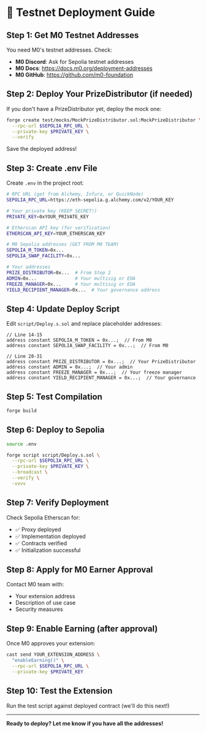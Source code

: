 # 🚀 Testnet Deployment Guide

## Step 1: Get M0 Testnet Addresses

You need M0's testnet addresses. Check:
- **M0 Discord**: Ask for Sepolia testnet addresses
- **M0 Docs**: https://docs.m0.org/deployment-addresses
- **M0 GitHub**: https://github.com/m0-foundation

## Step 2: Deploy Your PrizeDistributor (if needed)

If you don't have a PrizeDistributor yet, deploy the mock one:

```bash
forge create test/mocks/MockPrizeDistributor.sol:MockPrizeDistributor \
  --rpc-url $SEPOLIA_RPC_URL \
  --private-key $PRIVATE_KEY \
  --verify
```

Save the deployed address!

## Step 3: Create .env File

Create `.env` in the project root:

```bash
# RPC URL (get from Alchemy, Infura, or QuickNode)
SEPOLIA_RPC_URL=https://eth-sepolia.g.alchemy.com/v2/YOUR_KEY

# Your private key (KEEP SECRET!)
PRIVATE_KEY=0xYOUR_PRIVATE_KEY

# Etherscan API key (for verification)
ETHERSCAN_API_KEY=YOUR_ETHERSCAN_KEY

# M0 Sepolia addresses (GET FROM M0 TEAM)
SEPOLIA_M_TOKEN=0x...
SEPOLIA_SWAP_FACILITY=0x...

# Your addresses
PRIZE_DISTRIBUTOR=0x...  # From Step 2
ADMIN=0x...              # Your multisig or EOA
FREEZE_MANAGER=0x...     # Your multisig or EOA
YIELD_RECIPIENT_MANAGER=0x...  # Your governance address
```

## Step 4: Update Deploy Script

Edit `script/Deploy.s.sol` and replace placeholder addresses:

```solidity
// Line 14-15
address constant SEPOLIA_M_TOKEN = 0x...;  // From M0
address constant SEPOLIA_SWAP_FACILITY = 0x...;  // From M0

// Line 28-31
address constant PRIZE_DISTRIBUTOR = 0x...;  // Your PrizeDistributor
address constant ADMIN = 0x...;  // Your admin
address constant FREEZE_MANAGER = 0x...;  // Your freeze manager
address constant YIELD_RECIPIENT_MANAGER = 0x...;  // Your governance
```

## Step 5: Test Compilation

```bash
forge build
```

## Step 6: Deploy to Sepolia

```bash
source .env

forge script script/Deploy.s.sol \
  --rpc-url $SEPOLIA_RPC_URL \
  --private-key $PRIVATE_KEY \
  --broadcast \
  --verify \
  -vvvv
```

## Step 7: Verify Deployment

Check Sepolia Etherscan for:
- ✅ Proxy deployed
- ✅ Implementation deployed
- ✅ Contracts verified
- ✅ Initialization successful

## Step 8: Apply for M0 Earner Approval

Contact M0 team with:
- Your extension address
- Description of use case
- Security measures

## Step 9: Enable Earning (after approval)

Once M0 approves your extension:

```bash
cast send YOUR_EXTENSION_ADDRESS \
  "enableEarning()" \
  --rpc-url $SEPOLIA_RPC_URL \
  --private-key $PRIVATE_KEY
```

## Step 10: Test the Extension

Run the test script against deployed contract (we'll do this next!)

---

**Ready to deploy? Let me know if you have all the addresses!**

